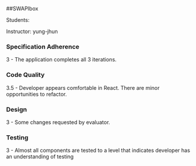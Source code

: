 ##SWAPIbox

Students:

Instructor: yung-jhun

### Specification Adherence

3 - The application completes all 3 iterations.

### Code Quality

3.5 - Developer appears comfortable in React. There are minor opportunities to refactor.

### Design

3 - Some changes requested by evaluator.


### Testing

3 - Almost all components are tested to a level that indicates developer has an understanding of testing
